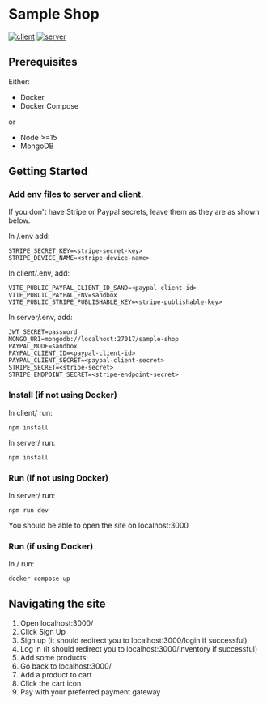 # Sample Shop

[![client](https://github.com/seendsouza/sample-shop/actions/workflows/client.yaml/badge.svg)](https://github.com/seendsouza/sample-shop/actions/workflows/client.yaml)
[![server](https://github.com/seendsouza/sample-shop/actions/workflows/server.yaml/badge.svg)](https://github.com/seendsouza/sample-shop/actions/workflows/server.yaml)

## Prerequisites

Either:

* Docker
* Docker Compose

or

* Node >=15
* MongoDB

## Getting Started


### Add env files to server and client.

If you don't have Stripe or Paypal secrets, leave them as they are as shown below.


In /.env add:

```
STRIPE_SECRET_KEY=<stripe-secret-key>
STRIPE_DEVICE_NAME=<stripe-device-name>
```

In client/.env, add:

```
VITE_PUBLIC_PAYPAL_CLIENT_ID_SAND=<paypal-client-id>
VITE_PUBLIC_PAYPAL_ENV=sandbox
VITE_PUBLIC_STRIPE_PUBLISHABLE_KEY=<stripe-publishable-key>
```

In server/.env, add:

```
JWT_SECRET=password
MONGO_URI=mongodb://localhost:27017/sample-shop
PAYPAL_MODE=sandbox
PAYPAL_CLIENT_ID=<paypal-client-id>
PAYPAL_CLIENT_SECRET=<paypal-client-secret>
STRIPE_SECRET=<stripe-secret>
STRIPE_ENDPOINT_SECRET=<stripe-endpoint-secret>
```

### Install (if not using Docker)

In client/ run:

```
npm install
```

In server/ run:

```
npm install
```

### Run (if not using Docker)

In server/ run:

```
npm run dev
```

You should be able to open the site on localhost:3000

### Run (if using Docker)

In / run:

```
docker-compose up
```

## Navigating the site

1. Open localhost:3000/
2. Click Sign Up
3. Sign up (it should redirect you to localhost:3000/login if successful)
4. Log in (it should redirect you to localhost:3000/inventory if successful)
5. Add some products
6. Go back to localhost:3000/
7. Add a product to cart
8. Click the cart icon
9. Pay with your preferred payment gateway





